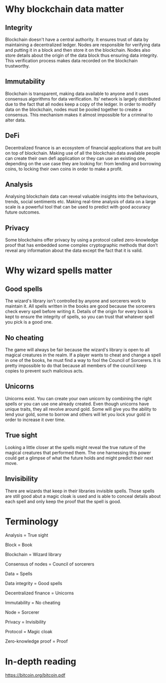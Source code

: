 # Why blockchain data matter

## Integrity

Blockchain doesn't have a central authority. It ensures trust of data by maintaining a decentralized ledger. Nodes are responsible for verifying data and putting it in a block and then store it on the blockchain. Nodes also store details about the origin of the data block thus ensuring data integrity. This verification process makes data recorded on the blockchain trustworthy.

## Immutability

Blockchain is transparent, making data available to anyone and it uses consensus algorithms for data verification. Its’ network is largely distributed due to the fact that all nodes keep a copy of the ledger. In order to modify data on the blockchain, nodes must be pooled together to create a consensus. This mechanism makes it almost impossible for a criminal to alter data.

## DeFi

Decentralized finance is an ecosystem of financial applications that are built on top of blockchain. Making use of all the blockchain data available people can create their own defi application or they can use an existing one, depending on the use case they are looking for: from lending and borrowing coins, to locking their own coins in order to make a profit.

## Analysis

Analysing blockchain data can reveal valuable insights into the behaviours, trends, social sentiments etc. Making real-time analysis of data on a large scale is a powerful tool that can be used to predict with good accuracy future outcomes.

## Privacy

Some blockchains offer privacy by using a protocol called zero-knowledge proof that has embedded some complex cryptographic methods that don’t reveal any information about the data except the fact that it is valid.

# Why wizard spells matter

## Good spells

The wizard's library isn't controlled by anyone and sorcerers work to maintain it. All spells written in the books are good because the sorcerers check every spell before writing it. Details of the origin for every book is kept to ensure the integrity of spells, so you can trust that whatever spell you pick is a good one.

## No cheating

The game will always be fair because the wizard's library is open to all magical creatures in the realm. If a player wants to cheat and change a spell in one of the books, he must find a way to fool the Council of Sorcerers. It is pretty impossible to do that because all members of the council keep copies to prevent such malicious acts.

## Unicorns

Unicorns exist. You can create your own unicorn by combining the right spells or you can use one already created. Even though unicorns have unique traits, they all revolve around gold. Some will give you the ability to lend your gold, some to borrow and others will let you lock your gold in order to increase it over time.

## True sight

Looking a little closer at the spells might reveal the true nature of the magical creatures that performed them. The one harnessing this power could get a glimpse of what the future holds and might predict their next move.

## Invisibility

There are wizards that keep in their libraries invisible spells. Those spells are still good abut a magic cloak is used and is able to conceal details about each spell and only keep the proof that the spell is good.

# Terminology

Analysis = True sight

Block = Book

Blockchain = Wizard library

Consensus of nodes = Council of sorcerers

Data = Spells

Data integrity = Good spells

Decentralized finance = Unicorns

Immutability = No cheating

Node = Sorcerer

Privacy = Invisibility

Protocol = Magic cloak

Zero-knowledge proof = Proof

# In-depth reading
https://bitcoin.org/bitcoin.pdf
